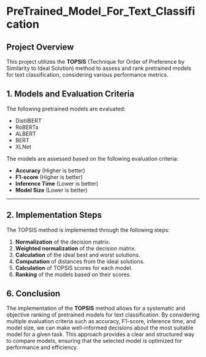 # PreTrained_Model_For_Text_Classification




## Project Overview  
This project utilizes the **TOPSIS** (Technique for Order of Preference by Similarity to Ideal Solution) method to assess and rank pretrained models for text classification, considering various performance metrics.


## 1. Models and Evaluation Criteria

The following pretrained models are evaluated:

- DistilBERT  
- RoBERTa  
- ALBERT  
- BERT  
- XLNet  

The models are assessed based on the following evaluation criteria:

- **Accuracy** (Higher is better)
- **F1-score** (Higher is better)
- **Inference Time** (Lower is better)
- **Model Size** (Lower is better)

---

## 2. Implementation Steps

The TOPSIS method is implemented through the following steps:

1. **Normalization** of the decision matrix.
2. **Weighted normalization** of the decision matrix.
3. **Calculation** of the ideal best and worst solutions.
4. **Computation** of distances from the ideal solutions.
5. **Calculation** of TOPSIS scores for each model.
6. **Ranking** of the models based on their scores.

## 6. Conclusion

The implementation of the **TOPSIS** method allows for a systematic and objective ranking of pretrained models for text classification. By considering multiple evaluation criteria such as accuracy, F1-score, inference time, and model size, we can make well-informed decisions about the most suitable model for a given task. This approach provides a clear and structured way to compare models, ensuring that the selected model is optimized for performance and efficiency.

